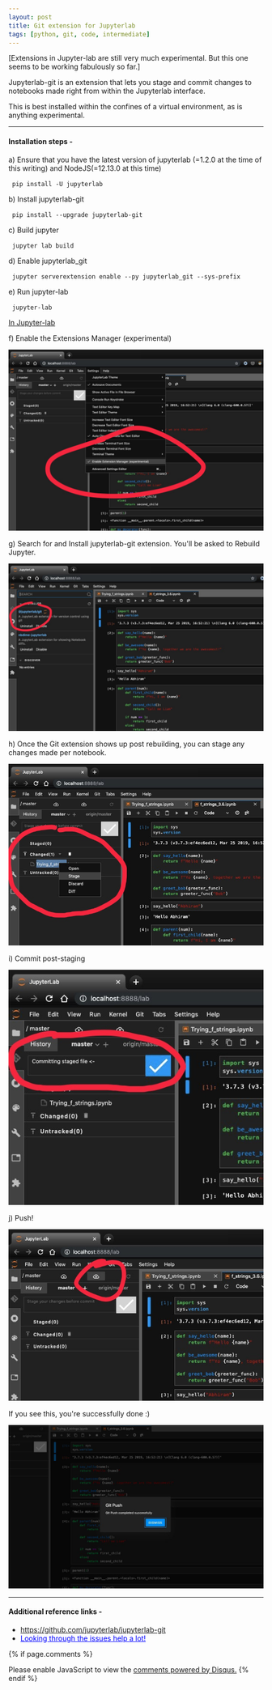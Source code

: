 ```yaml
---
layout: post
title: Git extension for Jupyterlab
tags: [python, git, code, intermediate]
---
```


[Extensions in Jupyter-lab are still very much experimental. But this one seems to be working fabulously so far.]

Jupyterlab-git is an extension that lets you stage and commit changes to notebooks made right from within the Jupyterlab interface.

This is best installed within the confines of a virtual environment, as is anything experimental.
<hr/>

#### Installation steps -

a) Ensure that you have the latest version of jupyterlab (=1.2.0 at the time of this writing) and NodeJS(=12.13.0 at this time)
~~~~
 pip install -U jupyterlab
~~~~

b) Install jupyterlab-git
~~~~
 pip install --upgrade jupyterlab-git
~~~~

c) Build jupyter
~~~~
 jupyter lab build
~~~~


d) Enable jupyterlab_git
~~~~
 jupyter serverextension enable --py jupyterlab_git --sys-prefix
~~~~

e) Run jupyter-lab
~~~~
 jupyter-lab
~~~~


<u>In Jupyter-lab</u>

f) Enable the Extensions Manager (experimental)

![git0](../img/jupyter/jupyter_git_0.jpg)

g) Search for and Install jupyterlab-git extension. You'll be asked to Rebuild Jupyter.

![git1](../img/jupyter/jupyter_git_1.jpg)

h) Once the Git extension shows up post rebuilding, you can stage any changes made per notebook.

![git2](../img/jupyter/jupyter_git_2.jpg)

i) Commit post-staging

![git3](../img/jupyter/jupyter_git_3.jpg)

j) Push!

![git4](../img/jupyter/jupyter_git_4.jpg)

If you see this, you're successfully done :)

![git5](../img/jupyter/jupyter_git_5.jpg)

<hr/>

#### Additional reference links - 


- <a href="https://github.com/jupyterlab/jupyterlab-git" style="color:blue">https://github.com/jupyterlab/jupyterlab-git</a>
- <a href="https://github.com/jupyterlab/jupyterlab-git/issues" style="color:blue">Looking through the issues help a lot!</a>
<p/>
{% if page.comments %}
<div id="disqus_thread"></div>
<script>

/**
*  RECOMMENDED CONFIGURATION VARIABLES: EDIT AND UNCOMMENT THE SECTION BELOW TO INSERT DYNAMIC VALUES FROM YOUR PLATFORM OR CMS.
*  LEARN WHY DEFINING THESE VARIABLES IS IMPORTANT: https://disqus.com/admin/universalcode/#configuration-variables*/
/*
var disqus_config = function () {
this.page.url = abhiramr.github.io/2019-10-31-Git-extension-for-Jupyter;  // Replace PAGE_URL with your page's canonical URL variable
this.page.identifier = 2019-10-31-Git-extension-for-Jupyter; // Replace PAGE_IDENTIFIER with your page's unique identifier variable
};
*/
(function() { // DON'T EDIT BELOW THIS LINE
var d = document, s = d.createElement('script');
s.src = 'https://abhiramr.disqus.com/embed.js';
s.setAttribute('data-timestamp', +new Date());
(d.head || d.body).appendChild(s);
})();
</script>
<noscript>Please enable JavaScript to view the <a href="https://disqus.com/?ref_noscript">comments powered by Disqus.</a></noscript>
{% endif %}
